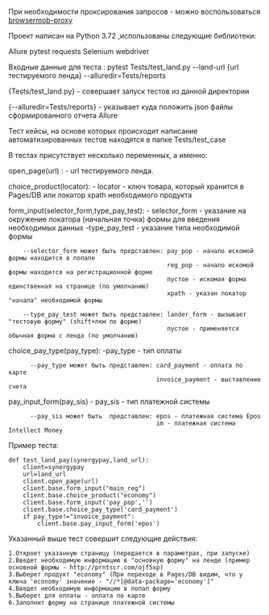 При необходимости проксирования запросов - можно воспользоваться [browsermob-proxy](https://github.com/Lokalis/Usage_note_proxy_for_selenium) 
 

Проект написан на Python 3.72 ,использованы следующие библиотеки: 

Allure
pytest
requests
Selenium webdriver


Входные данные для теста : pytest Tests/test_land.py --land-url {url тестируемого ленда} --alluredir=Tests/reports

{Tests/test_land.py} - совершает запуск тестов из данной директории 

{--alluredir=Tests/reports} - указывает куда положить json файлы сформированного отчета Allure

Тест кейсы, на основе которых происходит написание автоматизированных тестов находятся в папке Tests/test_case






В тестах присутствует несколько переменных, а именно:

open_page(url) : - url тестируемого ленда.

choice_product(locator): - locator - ключ товара, который хранится в Pages/DB или локатор xpath необходимого продукта

form_input(selector_form,type_pay_test): - selector_form - указание на окружение локатора (начальная точка) формы для введения необходимых 
данных 
-type_pay_test - указание типа необходимой формы   
     
        --selector_form может быть представлен: pay_pop - начало искомой формы находится в попапе 
                                                reg_pop - начало искомой формы находится на регистрационной форме
                                                пустое - искомая форма единственная на странице (по умолчанию)
                                                xpath - указан локатор "начала" необходимой формы
       
        --type_pay_test может быть представлен: lander_form - вызывает "тестовую форму" (shift+лкм по форме)
                                                пустое - применяется обычная форма с ленда (по умолчанию)
                                                
choice_pay_type(pay_type): -pay_type - тип оплаты 
                           
          --pay_type может быть представлен: card_payment - оплата по карте
                                             invoice_payment - выставление счета 

pay_input_form(pay_sis) - pay_sis - тип платежной системы 
    
          --pay_sis может быть  представлен: epos - платежная система Epos
                                             im - платежная система Intellect Money
                                             
                                             
Пример теста:

    def test_land_pay(synergypay,land_url):
        client=synergypay
        url=land_url
        client.open_page(url)
        client.base.form_input("main_reg")
        client.base.choice_product("economy")
        client.base.form_input('pay_pop','')
        client.base.choice_pay_type('card_payment')
        if pay_type!="invoice_payment":
            client.base.pay_input_form('epos')
            
Указанный выше тест совершит следующие действия:
    
    1.Откроет указанную страницу (передается в параметрах, при запуске)
    2.Введет необходимую информацию в "основную форму" на ленде (пример основной формы - http://prntscr.com/ojf5xp)
    3.Выберет продукт "economy" (При переходе в Pages/DB видим, что у ключа 'economy' значение - "//*[@data-package='economy']"
    4.Введет необходимую информацию в попап форму 
    5.Выберет для оплаты - оплата по карте 
    6.Заполнит форму на странице платежной системы 
